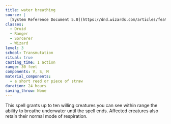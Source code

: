 ```yaml
---
title: water breathing
source: |
  [System Reference Document 5.0](https://dnd.wizards.com/articles/features/systems-reference-document-srd)
classes:
  - Druid
  - Ranger
  - Sorcerer
  - Wizard
level: 3
school: Transmutation
ritual: true
casting_time: 1 action
range: 30 feet
components: V, S, M
material_components:
  - a short reed or piece of straw
duration: 24 hours
saving_throw: None
---
```


This spell grants up to ten willing creatures you can see within range the ability to breathe underwater until the spell ends. Affected creatures also retain their normal mode of respiration.
